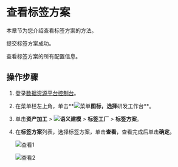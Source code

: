 # 查看标签方案

本章节为您介绍查看标签方案的方法。

提交标签方案成功。

查看标签方案的所有配置信息。

## 操作步骤

1.  登录[数据资源平台控制台](https://dataq.console.aliyun.com)。

2.  在菜单栏左上角，单击**![菜单](https://static-aliyun-doc.oss-accelerate.aliyuncs.com/assets/img/zh-CN/6504337061/p188771.png)**图标，选择**研发工作台**。

3.  单击**资产加工** \> **![语义建模](https://static-aliyun-doc.oss-accelerate.aliyuncs.com/assets/img/zh-CN/1290330161/p208848.png)** \> **标签工厂** \> **标签方案**。

4.  在**标签方案**列表，选择标签方案，单击**查看**，查看完成后单击**确定**。

    ![查看1](https://static-aliyun-doc.oss-accelerate.aliyuncs.com/assets/img/zh-CN/6790250161/p214165.png)

    ![查看2](https://static-aliyun-doc.oss-accelerate.aliyuncs.com/assets/img/zh-CN/6790250161/p214166.png)


